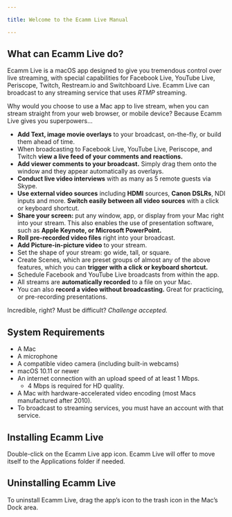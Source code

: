```yaml
---

title: Welcome to the Ecamm Live Manual

---
```


## What can Ecamm Live do?

Ecamm Live is a macOS app designed to give you tremendous control over live streaming, with special capabilities for Facebook Live, YouTube Live, Periscope, Twitch, Restream.io and Switchboard Live. Ecamm Live can broadcast to any streaming service that uses *RTMP* streaming.

Why would you choose to use a Mac app to live stream, when you can stream straight from your web browser, or mobile device? Because Ecamm Live gives you superpowers…
* **Add Text, image movie overlays** to your broadcast, on-the-fly, or build them ahead of time.
* When broadcasting to Facebook Live, YouTube Live, Periscope, and Twitch **view a live feed of your comments and reactions.** 
* **Add viewer comments to your broadcast.** Simply drag them onto the window and they appear automatically as overlays.
* **Conduct live video interviews** with as many as 5 remote guests via Skype.
* **Use external video sources** including **HDMI** sources, **Canon DSLRs**, NDI inputs and more. **Switch easily between all video sources** with a click or keyboard shortcut.
* **Share your screen:** put any window, app, or display from your Mac right into your stream. This also enables the use of presentation software, such as **Apple Keynote, or Microsoft PowerPoint.**
* **Roll pre-recorded video files** right into your broadcast.
* **Add Picture-in-picture video** to your stream.
* Set the shape of your stream: go wide, tall, or square.
* Create Scenes, which are preset groups of almost any of the above features, which you can **trigger with a click or keyboard shortcut.**
* Schedule Facebook and YouTube Live broadcasts from within the app.
* All streams are **automatically recorded** to a file on your Mac.
* You can also **record a video without broadcasting.** Great for practicing, or pre-recording presentations.
  
Incredible, right? Must be difficult? *Challenge accepted.*

## System Requirements

* A Mac 
* A microphone
* A compatible video camera (including built-in webcams)
* macOS 10.11 or newer
* An internet connection with an upload speed of at least 1 Mbps.
  * 4 Mbps is required for HD quality.
* A Mac with hardware-accelerated video encoding (most Macs manufactured after 2010).
* To broadcast to streaming services, you must have an account with that service.

## Installing Ecamm Live

Double-click on the Ecamm Live app icon. Ecamm Live will offer to move itself to the Applications folder if needed.

## Uninstalling Ecamm Live

To uninstall Ecamm Live, drag the app’s icon to the trash icon in the Mac’s Dock area.